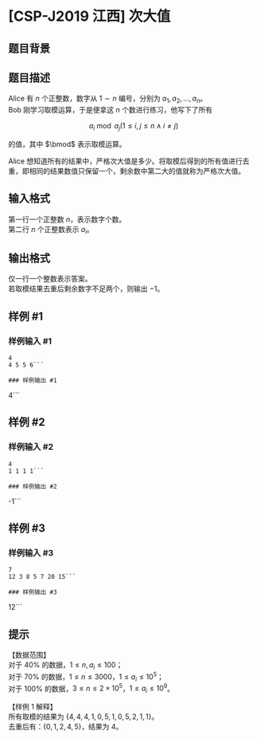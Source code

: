 # [CSP-J2019 江西] 次大值

## 题目背景



## 题目描述

Alice 有 $n$ 个正整数，数字从 $1 \sim n$ 编号，分别为 $a_1,a_2, \dots , a_n$。  
Bob 刚学习取模运算，于是便拿这 $n$ 个数进行练习，他写下了所有 

$$a_i \bmod a_j (1 \le i,j \le n \wedge i \neq j)$$  

的值，其中 $\bmod$ 表示取模运算。  

Alice 想知道所有的结果中，严格次大值是多少。将取模后得到的所有值进行去重，即相同的结果数值只保留一个，剩余数中第二大的值就称为严格次大值。

## 输入格式

第一行一个正整数 $n$，表示数字个数。  
第二行 $n$ 个正整数表示 $a_i$。

## 输出格式

仅一行一个整数表示答案。  
若取模结果去重后剩余数字不足两个，则输出 $-1$。

## 样例 #1

### 样例输入 #1
```
4
4 5 5 6```

### 样例输出 #1

```
4```

## 样例 #2

### 样例输入 #2
```
4
1 1 1 1```

### 样例输出 #2

```
-1```

## 样例 #3

### 样例输入 #3
```
7
12 3 8 5 7 20 15```

### 样例输出 #3

```
12```

## 提示

【数据范围】  
对于 $40\%$ 的数据，$1\le n,a_i \le 100$；  
对于 $70\%$ 的数据，$1\le n \le 3000$，$1\le a_i \le 10^5$；  
对于 $100\%$ 的数据，$3 \le n \le 2\times 10^5$，$1\le a_i \le 10^9$。

【样例 $1$ 解释】  
所有取模的结果为 $\{4,4,4,1,0,5,1,0,5,2,1,1\}$。  
去重后有：$\{0,1,2,4,5 \}$，结果为 $4$。
